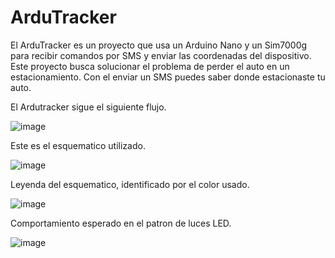# ArduTracker
El ArduTracker es un proyecto que usa un Arduino Nano y un Sim7000g para recibir comandos por SMS y enviar las coordenadas del dispositivo. Este proyecto busca solucionar el problema de perder el auto en un estacionamiento. Con el enviar un SMS puedes saber donde estacionaste tu auto. 

El Ardutracker sigue el siguiente flujo.

![image](https://github.com/user-attachments/assets/dbe68c5e-ee01-4382-ba90-87ae6fb3653c)

Este es el esquematico utilizado. 

![image](https://github.com/user-attachments/assets/64270cf3-6996-472b-8796-547b1842afec)

Leyenda del esquematico, identificado por el color usado. 

![image](https://github.com/user-attachments/assets/e5bd530b-e5c1-43ce-8c00-25afe3fc781c)

Comportamiento esperado en el patron de luces LED.

![image](https://github.com/user-attachments/assets/1f8c65ee-49dd-4852-9fb7-cd1c57f846b4)
